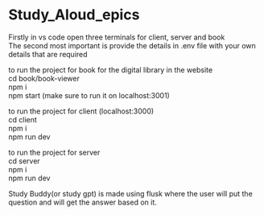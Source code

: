 # Study_Aloud_epics

Firstly in vs code open three terminals for client, server and book <br>
The second most important is provide the details in .env file with your own details that are required <br>

to run the project for book for the digital library in the website <br>
cd book/book-viewer <br>
npm i <br>
npm start (make sure to run it on localhost:3001) <br>

to run the project for client (localhost:3000) <br>
cd client <br>
npm i <br>
npm run dev <br>

to run the project for server <br>
cd server <br>
npm i <br>
npm run dev <br>


Study Buddy(or study gpt) is made using flusk where the user will put the question and will get the answer based on it. 
